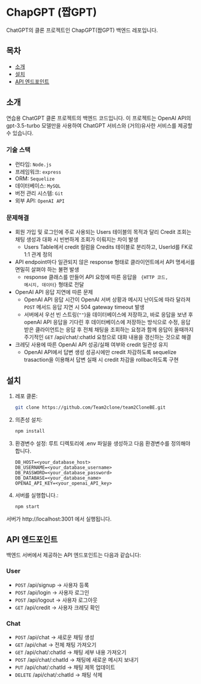 # ChapGPT (짭GPT)

ChatGPT의 클론 프로젝트인 ChapGPT(짭GPT) 백엔드 레포입니다.

## 목차

- [소개](#소개)
- [설치](#설치)
- [API 엔드포인트](#api-엔드포인트)

## 소개

연습용 ChatGPT 클론 프로젝트의 백엔드 코드입니다. 이 프로젝트는 OpenAI API의 gpt-3.5-turbo 모델만을 사용하여 ChatGPT 서비스와 (거의)유사한 서비스를 제공할 수 있습니다.

### 기술 스택
- 런타임: <code>Node.js</code>
- 프레임워크: <code>express</code>
- ORM: <code>Sequelize</code>
- 데이터베이스: <code>MySQL</code>
- 버전 관리 시스템: <code>Git</code>
- 외부 API: <code>OpenAI API</code>

### 문제해결
- 회원 가입 및 로그인에 주로 사용되는 Users 테이블의 목적과 달리 Credit 조회는 채팅 생성과 대화 시 빈번하게 조회가 이뤄지는 차이 발생 
    - Users Table에서 credit 컬럼을 Credits 테이블로 분리하고, UserId를 FK로 1:1 관계 정의
- API endpoint마다 일관되지 않은 response 형태로 클라이언트에서 API 명세서를 면밀히 살펴야 하는 불편 발생
    - response 클래스를 만들어 API 요청에 따른 응답을 <code> {HTTP 코드, 메시지, 데이터}</code> 형태로 전달 
- OpenAI API 응답 지연에 따른 문제
    - OpenAI API 응답 시간이 OpenAI 서버 상황과 메시지 난이도에 따라 달라져 <code>POST</code> 메서드 응답 지연 시 504 gateway timeout 발생
    - 서버에서 우선 빈 스트링(<code>""</code>)을 데이터베이스에 저장하고, 바로 응답을 보낸 후 openAI API 응답을 기다린 후 데이터베이스에 저장하는 방식으로 수정, 응답 받은 클라이언트는 응답 후 전체 채팅을 조회하는 요청과 함께 응답이 올때까지 주기적인 <code>GET</code> /api/chat/:chatId 요청으로 대화 내용을 갱신하는 것으로 해결
- 크레딧 사용에 따른 OpenAI API 성공/실패 여부와 credit 일관성 유지
    - OpenAI API에서 답변 생성 성공시에만 credit 차감하도록 sequelize trasaction을 이용해서 답변 실패 시 credit 차감을 rollbac하도록 구현

## 설치

1. 레포 클론:

   ```bash
   git clone https://github.com/Team2clone/team2CloneBE.git
   ```

2. 의존성 설치:

    ```bash
    npm install
    ```

3. 환경변수 설정: 루트 디렉토리에 .env 파일을 생성하고 다음 환경변수를 정의해야 합니다.

    ```
    DB_HOST=<your_database_host>
    DB_USERNAME=<your_database_username>
    DB_PASSWORD=<your_database_password>
    DB_DATABASE=<your_database_name>
    OPENAI_API_KEY=<your_openai_API_key>
    ```

4. 서버를 실행합니다.:
    ```bash
    npm start
    ```

서버가 http://localhost:3001 에서 실행됩니다.

## API 엔드포인트

백엔드 서버에서 제공하는 API 엔드포인트는 다음과 같습니다:

### User
- <code>POST</code> /api/signup → 사용자 등록
- <code>POST</code> /api/login → 사용자 로그인
- <code>POST</code> /api/logout → 사용자 로그아웃
- <code>GET</code> /api/credit → 사용자 크레딧 확인

### Chat
- <code>POST</code> /api/chat → 새로운 채팅 생성
- <code>GET</code> /api/chat → 전체 채팅 가져오기
- <code>GET</code> /api/chat/:chatId → 채팅 세부 내용 가져오기
- <code>POST</code> /api/chat/:chatId → 채팅에 새로운 메시지 보내기
- <code>PUT</code> /api/chat/:chatId → 채팅 제목 업데이트
- <code>DELETE</code> /api/chat/:chatId → 채팅 삭제